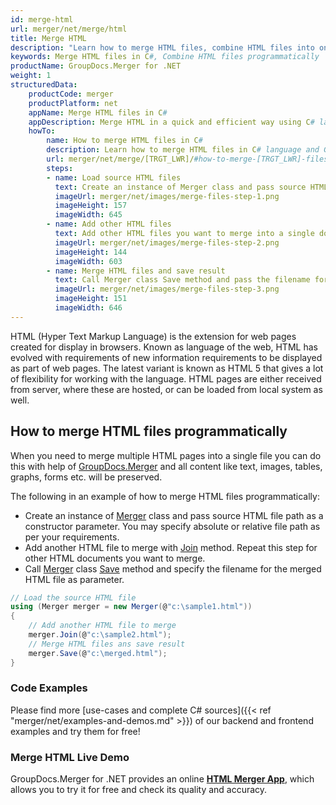 ```yaml
---
id: merge-html
url: merger/net/merge/html
title: Merge HTML
description: "Learn how to merge HTML files, combine HTML files into one file programmatically in C# language using GroupDocs.Merger for .NET library."
keywords: Merge HTML files in C#, Combine HTML files programmatically
productName: GroupDocs.Merger for .NET
weight: 1
structuredData:
    productCode: merger
    productPlatform: net
    appName: Merge HTML files in C#
    appDescription: Merge HTML in a quick and efficient way using C# language and GroupDocs.Merger for .NET API, without the use of any third-party software like Microsoft or Open Office.
    howTo:
        name: How to merge HTML files in C# 
        description: Learn how to merge HTML files in C# language and GroupDocs.Merger for .NET API, without the use of any third-party software like Microsoft or Open Office.
        url: merger/net/merge/[TRGT_LWR]/#how-to-merge-[TRGT_LWR]-files-in-c
        steps:
        - name: Load source HTML files 
          text: Create an instance of Merger class and pass source HTML file path as a constructor parameter. You may specify absolute or relative file path as per your requirements. 
          imageUrl: merger/net/images/merge-files-step-1.png
          imageHeight: 157
          imageWidth: 645
        - name: Add other HTML files
          text: Add other HTML files you want to merge into a single document with Join method of Merger class.
          imageUrl: merger/net/images/merge-files-step-2.png
          imageHeight: 144
          imageWidth: 603
        - name: Merge HTML files and save result 
          text: Call Merger class Save method and pass the filename for the resultant HTML file as parameter.
          imageUrl: merger/net/images/merge-files-step-3.png
          imageHeight: 151
          imageWidth: 646
---
```


HTML (Hyper Text Markup Language) is the extension for web pages created for display in browsers. Known as language of the web, HTML has evolved with requirements of new information requirements to be displayed as part of web pages. The latest variant is known as HTML 5 that gives a lot of flexibility for working with the language. HTML pages are either received from server, where these are hosted, or can be loaded from local system as well.

## How to merge HTML files programmatically

When you need to merge multiple HTML pages into a single file you can do this  with help of [GroupDocs.Merger](https://products.groupdocs.com/merger/net) and all content like text, images, tables, graphs, forms etc. will be preserved.

The following in an example of how to merge HTML files programmatically:

* Create an instance of [Merger](https://apireference.groupdocs.com/net/merger/groupdocs.merger/merger) class and pass source HTML file path as a constructor parameter. You may specify absolute or relative file path as per your requirements.
* Add another HTML file to merge with [Join](https://apireference.groupdocs.com/merger/net/groupdocs.merger/merger/methods/join/index) method. Repeat this step for other HTML documents you want to merge.
* Call [Merger](https://apireference.groupdocs.com/net/merger/groupdocs.merger/merger) class [Save](https://apireference.groupdocs.com/merger/net/groupdocs.merger/merger/methods/save/index) method and specify the filename for the merged HTML file as parameter.

```csharp
// Load the source HTML file
using (Merger merger = new Merger(@"c:\sample1.html"))
{
    // Add another HTML file to merge
    merger.Join(@"c:\sample2.html");
    // Merge HTML files ans save result
    merger.Save(@"c:\merged.html");
}
```

### Code Examples

Please find more [use-cases and complete C# sources]({{< ref "merger/net/examples-and-demos.md" >}}) of our backend and frontend examples and try them for free!

### Merge HTML Live Demo

GroupDocs.Merger for .NET provides an online [**HTML Merger App**](https://products.groupdocs.app/merger/html), which allows you to try it for free and check its quality and accuracy.

